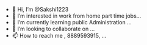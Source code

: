 - 👋 Hi, I’m @Sakshi1223
- 👀 I’m interested in work from home part time jobs...
- 🌱 I’m currently learning public Administration ...
- 💞️ I’m looking to collaborate on ...
- 📫 How to reach me , 8889593915, ...

<!---
Sakshi1223/Sakshi1223 is a ✨ special ✨ repository because its `README.md` (this file) appears on your GitHub profile.
You can click the Preview link to take a look at your changes.
--->
